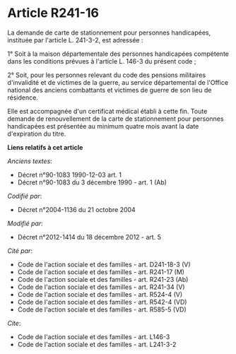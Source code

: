 # Article R241-16

La demande de carte de stationnement pour personnes handicapées, instituée par l'article L. 241-3-2, est adressée : 

1° Soit à la maison départementale des personnes handicapées compétente dans les conditions prévues à l'article L. 146-3 du
présent code ; 

2° Soit, pour les personnes relevant du code des pensions militaires d'invalidité et de victimes de la guerre, au service
départemental de l'Office national des anciens combattants et victimes de guerre de son lieu de résidence. 

Elle est accompagnée d'un certificat médical établi à cette fin. Toute demande de renouvellement de la carte de stationnement
pour personnes handicapées est présentée au minimum quatre mois avant la date d'expiration du titre.

**Liens relatifs à cet article**

_Anciens textes_:

  - Décret n°90-1083 1990-12-03 art. 1
  - Décret n°90-1083 du 3 décembre 1990 - art. 1 (Ab)

_Codifié par_:

  - Décret n°2004-1136 du 21 octobre 2004

_Modifié par_:

  - Décret n°2012-1414 du 18 décembre 2012 - art. 5

_Cité par_:

  - Code de l'action sociale et des familles - art. D241-18-3 (V)
  - Code de l'action sociale et des familles - art. R241-17 (M)
  - Code de l'action sociale et des familles - art. R241-23 (Ab)
  - Code de l'action sociale et des familles - art. R241-34 (V)
  - Code de l'action sociale et des familles - art. R524-4 (V)
  - Code de l'action sociale et des familles - art. R542-4 (VD)
  - Code de l'action sociale et des familles - art. R585-5 (VD)

_Cite_:

  - Code de l'action sociale et des familles - art. L146-3
  - Code de l'action sociale et des familles - art. L241-3-2
